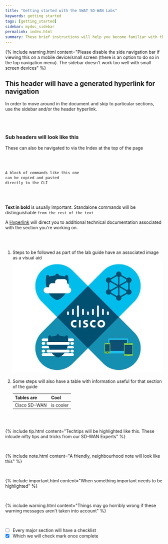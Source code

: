 ```yaml
---
title: "Getting started with the SWAT SD-WAN Labs"
keywords: getting started
tags: [getting_started]
sidebar: mydoc_sidebar
permalink: index.html
summary: These brief instructions will help you become familiar with the SWAT SD-WAN Labs.
---
```


{% include warning.html content="Please disable the side navigation bar if viewing this on a mobile device/small screen (there is an option to do so in the top navigation menu). The sidebar doesn't work too well with small screen devices" %}

## This header will have a generated hyperlink for navigation

In order to move around in the document and skip to particular sections, use the sidebar and/or the header hyperlink.

<br>
<br>

### Sub headers will look like this

These can also be navigated to via the Index at the top of the page

<br>
<br>


```
A block of commands like this one
can be copied and pasted
directly to the CLI

```
<br>
<br>

**Text in bold** is usually important. Standalone commands will be distinguishable `from the rest of the text`

A [Hyperlink](https://www.cisco.com) will direct you to additional technical documentation associated with the section you're working on.

<br>
<br>

1.  Steps to be followed as part of the lab guide have an associated image as a visual aid
    ![CiscoSDWAN](/images/cisco-sdwan.jpg)




2.  Some steps will also have a table with information useful for that section of the guide

    Tables are | Cool
    ------------ | -------------
    Cisco SD-WAN | is cooler

<br>
<br>

{% include tip.html content="Techtips will be highlighted like this. These inlcude nifty tips and tricks from our SD-WAN Experts" %}

<br>

{% include note.html content="A friendly, neighbourhood note will look like this" %}

<br>

{% include important.html content="When something important needs to be highlighted" %}

<br>

{% include warning.html content="Things may go horribly wrong if these warning messages aren't taken into account" %}

<br>

* [ ] Every major section will have a checklist
* [x] Which we will check mark once complete
